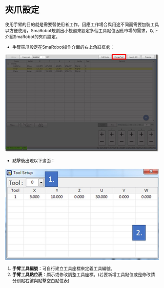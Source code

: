 # 夾爪設定

使用手臂的目的就是需要替使用者工作，因應工作場合與用途不同而需要加裝工具以方便使用，SmaRobot規劃出小視窗來設定多個工具點位因應市場的需求，以下介紹SmaRobot的夾爪設定。

* 手臂夾爪設定在SmaRobot操作介面的右上角紅框處：

![SmaRobot&#x593E;&#x722A;&#x8A2D;&#x5B9A;&#x4F4D;&#x7F6E;](../.gitbook/assets/13.jpg)

* 點擊後出現以下畫面：

![SmaRobot&#x593E;&#x722A;&#x8A2D;&#x5B9A;&#x756B;&#x9762;](../.gitbook/assets/11.jpg)

1. **手臂工具編號**：可自行建立工具座標來定義工具編號。
2. **手臂工具點位表**：顯示或修改調整工具座標。\(若要新增工具點位或是修改請分別點右鍵與點擊空白點位表\)

